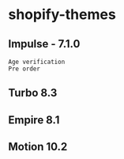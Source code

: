 # shopify-themes

## Impulse - 7.1.0
```
Age verification
Pre order
```
## Turbo 8.3
## Empire 8.1
## Motion 10.2

